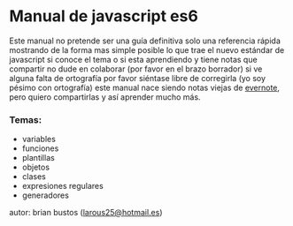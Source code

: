 # Manual de javascript es6

Este manual no pretende ser una guía definitiva solo una referencia rápida
mostrando de la forma mas simple posible lo que trae el nuevo estándar de javascript
si conoce el tema o si esta aprendiendo y tiene notas que compartir no dude en colaborar (por favor en el brazo borrador)
si ve alguna falta de ortografía por favor siéntase libre de corregirla (yo soy pésimo con ortografía)
este manual nace siendo notas viejas de [evernote](https://evernote.com/intl/es/), pero quiero compartirlas y así aprender mucho más.

### Temas:

- variables
- funciones
- plantillas
- objetos
- clases
- expresiones regulares
- generadores

autor:
brian bustos (larous25@hotmail.es)

